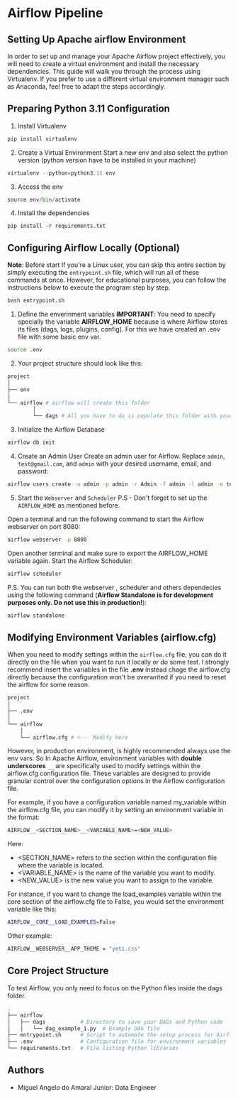 # Airflow Pipeline

## Setting Up Apache airflow Environment
In order to set up and manage your Apache Airflow project effectively, you will need to create a virtual environment and install the necessary dependencies. This guide will walk you through the process using Virtualenv. If you prefer to use a different virtual environment manager such as Anaconda, feel free to adapt the steps accordingly.

## Preparing Python 3.11 Configuration

1. Install Virtualenv
```python
pip install virtualenv
```
2. Create a Virtual Environment
Start a new env and also select the python version (python version have to be installed in your machine)
```python
virtualenv --python=python3.11 env
```
3. Access the env
```python
source env/bin/activate
```
4. Install the dependencies
```
pip install -r requirements.txt
```

## Configuring Airflow Locally (Optional)
**Note**: Before start If you're a Linux user, you can skip this entire section by simply executing the `entrypoint.sh` file, which will run all of these commands at once. However, for educational purposes, you can follow the instructions below to execute the program step by step.

```bash
bash entrypoint.sh
```

1. Define the enverinment variables
**IMPORTANT**: You need to specify specially the variable  **AIRFLOW_HOME** because is where Airflow stores its files (dags, logs, plugins, config). For this we have created an .env file with some basic env var.

```bash
source .env
```

2. Your project structure should look like this:
```bash
project
│
├── env
│
└── airflow # airflow will create this folder
        │
        └── dags # All you have to do is populate this folder with your DAGs
```
3. Initialize the Airflow Database

```bash
airflow db init
```

4. Create an Admin User
Create an admin user for Airflow. Replace `admin`, `test@gmail.com`, and `admin` with your desired username, email, and password:

```bash
airflow users create -u admin -p admin -r Admin -f admin -l admin -e test@gmail.com
```

5. Start the `Webserver` and `Scheduler` 
P.S - Don't forget to set up the `AIRFLOW_HOME` as mentioned before.

Open a terminal and run the following command to start the Airflow webserver on port 8080:
```bash
airflow webserver -p 8080
```

Open another terminal and make sure to export the AIRFLOW_HOME variable again. Start the Airflow Scheduler:
```bash
airflow scheduler
```
P.S. You can run both the webserver , scheduler and others dependecies using the following command (**Airflow Standalone is for development purposes only. Do not use this in production!**):

```bash
airflow standalone
```

## Modifying Environment Variables (airflow.cfg)
When you need to modify settings within the `airflow.cfg` file, you can do it directly on the file when you want to run it locally or do some test. I strongly recommend insert the variables in the file **.env** instead chage the airflow.cfg directly because the configuration won't be overwrited if you need to reset the airflow for some reason.

```bash
project
│
├── .env
│
└── airflow
    │
    └── airflow.cfg # <--- Modify here       
```

However, in production environment, is highly recommended always use the env vars. So In Apache Airflow, environment variables with **double underscores** `__` are specifically used to modify settings within the airflow.cfg configuration file. These variables are designed to provide granular control over the configuration options in the Airflow configuration file.

For example, if you have a configuration variable named my_variable within the airflow.cfg file, you can modify it by setting an environment variable in the format:

```bash
AIRFLOW__<SECTION_NAME>__<VARIABLE_NAME>=<NEW_VALUE>
```
Here: 
- <SECTION_NAME> refers to the section within the configuration file where the variable is located.
- <VARIABLE_NAME> is the name of the variable you want to modify.
- <NEW_VALUE> is the new value you want to assign to the variable.

For instance, if you want to change the load_examples variable within the core section of the airflow.cfg file to False, you would set the environment variable like this:

```bash
AIRFLOW__CORE__LOAD_EXAMPLES=False
```

Other example:

```bash
AIRFLOW__WEBSERVER__APP_THEME = "yeti.css"
```

## Core Project Structure
To test Airflow, you only need to focus on the Python files inside the dags folder.
```bash
.
├── airflow
│   ├── dags           # Directory to save your DAGs and Python code
│   │   └── dag_example_1.py  # Example DAG file
├── entrypoint.sh      # Script to automate the setup process for Airflow
├── .env               # Configuration file for environment variables
└── requirements.txt   # File listing Python libraries

```

## Authors

- Miguel Angelo do Amaral Junior: Data Engineer